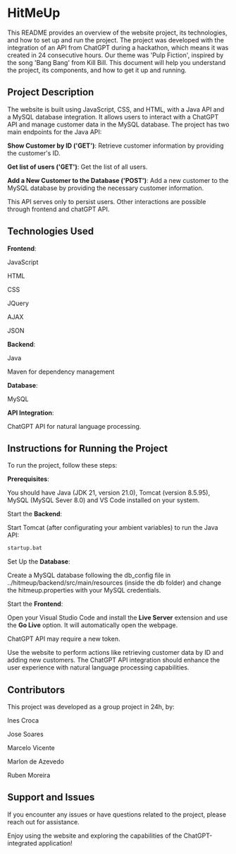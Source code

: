 # HitMeUp

This README provides an overview of the website project, its technologies, and how to set up and run the project. The project was developed with the integration of an API from ChatGPT during a hackathon, which means it was created in 24 consecutive hours. Our theme was 'Pulp Fiction', inspired by the song 'Bang Bang' from Kill Bill. This document will help you understand the project, its components, and how to get it up and running.

## Project Description

The website is built using JavaScript, CSS, and HTML, with a Java API and a MySQL database integration. It allows users to interact with a ChatGPT API and manage customer data in the MySQL database. The project has two main endpoints for the Java API:

**Show Customer by ID ('GET')**: Retrieve customer information by providing the customer's ID.

**Get list of users ('GET')**: Get the list of all users.

**Add a New Customer to the Database ('POST')**: Add a new customer to the MySQL database by providing the necessary customer information.

This API serves only to persist users. Other interactions are possible through frontend and chatGPT API.

## Technologies Used

**Frontend**:

JavaScript

HTML

CSS

JQuery

AJAX

JSON

**Backend**:

Java

Maven for dependency management

**Database**:

MySQL

**API Integration**:

ChatGPT API for natural language processing.

## Instructions for Running the Project

To run the project, follow these steps:

**Prerequisites**:

You should have Java (JDK 21, version 21.0), Tomcat (version 8.5.95), MySQL (MySQL Sever 8.0) and VS Code installed on your system.

Start the **Backend**:

Start Tomcat (after configurating your ambient variables) to run the Java API:

```bash
startup.bat
```

Set Up the **Database**:

Create a MySQL database following the db_config file in ../hitmeup/backend/src/main/resources (inside the db folder) and change the hitmeup.properties with your MySQL credentials.

Start the **Frontend**:

Open your Visual Studio Code and install the **Live Server** extension and use the **Go Live** option. It will automatically open the webpage.

ChatGPT API may require a new token.

Use the website to perform actions like retrieving customer data by ID and adding new customers. The ChatGPT API integration should enhance the user experience with natural language processing capabilities.

## Contributors

This project was developed as a group project in 24h, by:

Ines Croca

Jose Soares

Marcelo Vicente

Marlon de Azevedo

Ruben Moreira

## Support and Issues

If you encounter any issues or have questions related to the project, please reach out for assistance.

Enjoy using the website and exploring the capabilities of the ChatGPT-integrated application!
